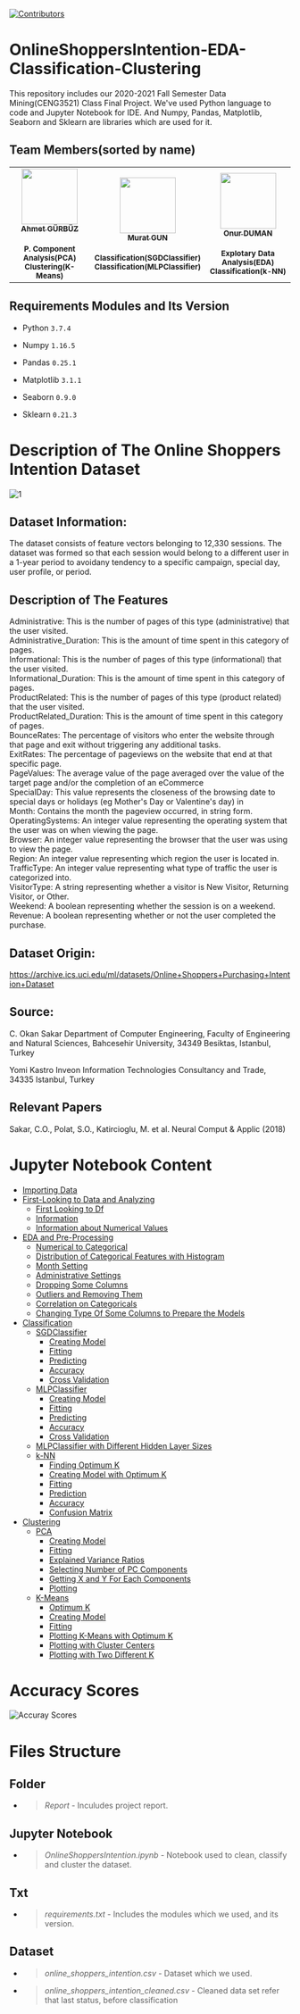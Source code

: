 [![Contributors](https://img.shields.io/badge/Contributors-3-48c21a.svg?style=flat-square)](#contributors-)

# OnlineShoppersIntention-EDA-Classification-Clustering
This repository includes our 2020-2021 Fall Semester Data Mining(CENG3521) Class Final Project. We've used Python language to code and Jupyter Notebook for IDE. And Numpy, Pandas, Matplotlib, Seaborn and Sklearn are libraries which are used for it.

## Team Members(sorted by name)



<table>
  <tr>
    <td align="center"><a href="https://github.com/ahmtgrbz"><img src="https://avatars0.githubusercontent.com/u/44843548?s=460&v=4" width="100px;" alt=""/><br /><sub><b>Ahmet GÜRBÜZ</b></sub></a><br /><br /><sub><b>P. Component Analysis(PCA)</b></sub></a><br /><sub><b>Clustering(K-Means)</b></sub></a></td>
    <td align="center"><a href="https://github.com/desxz"><img src="https://avatars1.githubusercontent.com/u/63814984?s=460&u=e54733ff64da68c0013cff94fb45ca81272802de&v=4" width="100px;" alt=""/><br /><sub><b>Murat GUN</b></sub></a><br /><br /><sub><b>Classification(SGDClassifier)</b></sub></a><br /><sub><b>Classification(MLPClassifier)</b></sub></a></td>
    <td align="center"><a href="https://github.com/onur-duman"><img src="https://avatars1.githubusercontent.com/u/44534189?s=460&u=74a6216bbebfee1609e631f3ce80ab8241bdfc6a&v=4" width="100px;" alt=""/><br /><sub><b>Onur DUMAN</b></sub></a><br /><br /><sub><b>Explotary Data Analysis(EDA)</b></sub></a><br /><sub><b>Classification(k-NN)</b></sub></a></td>
  </tr>
</table>
   
## Requirements Modules and Its Version

* Python `3.7.4`

* Numpy `1.16.5`
* Pandas `0.25.1`
* Matplotlib `3.1.1`
* Seaborn `0.9.0`
* Sklearn `0.21.3`

# Description of The Online Shoppers Intention Dataset

![1](https://www.further.co.uk/wp-content/uploads/2019/04/onlineshoppers002.jpg)

## Dataset Information:

The dataset consists of feature vectors belonging to 12,330 sessions.
The dataset was formed so that each session would belong to a different user in a 1-year period to avoidany tendency to a specific campaign, special day, user profile, or period.

## Description of The Features

Administrative: This is the number of pages of this type (administrative) that the user visited. <br/>
Administrative_Duration: This is the amount of time spent in this category of pages. <br/>
Informational: This is the number of pages of this type (informational) that the user visited. <br/>
Informational_Duration: This is the amount of time spent in this category of pages. <br/>
ProductRelated: This is the number of pages of this type (product related) that the user visited. <br/>
ProductRelated_Duration: This is the amount of time spent in this category of pages. <br/>
BounceRates: The percentage of visitors who enter the website through that page and exit without triggering any additional tasks. <br/>
ExitRates: The percentage of pageviews on the website that end at that specific page. <br/>
PageValues: The average value of the page averaged over the value of the target page and/or the completion of an eCommerce <br/>
SpecialDay: This value represents the closeness of the browsing date to special days or holidays (eg Mother's Day or Valentine's day) in <br/>
Month: Contains the month the pageview occurred, in string form. <br/>
OperatingSystems: An integer value representing the operating system that the user was on when viewing the page. <br/>
Browser: An integer value representing the browser that the user was using to view the page. <br/>
Region: An integer value representing which region the user is located in. <br/>
TrafficType: An integer value representing what type of traffic the user is categorized into. <br/>
VisitorType: A string representing whether a visitor is New Visitor, Returning Visitor, or Other. <br/>
Weekend: A boolean representing whether the session is on a weekend. <br/>
Revenue: A boolean representing whether or not the user completed the purchase. <br/>

## Dataset Origin:

https://archive.ics.uci.edu/ml/datasets/Online+Shoppers+Purchasing+Intention+Dataset

## Source:

C. Okan Sakar
Department of Computer Engineering, Faculty of
Engineering and Natural Sciences, Bahcesehir University,
34349 Besiktas, Istanbul, Turkey

Yomi Kastro
Inveon Information Technologies Consultancy and Trade,
34335 Istanbul, Turkey

## Relevant Papers

Sakar, C.O., Polat, S.O., Katircioglu, M. et al. Neural Comput & Applic (2018)

# Jupyter Notebook Content

* [Importing Data](#1)
* [First-Looking to Data and Analyzing](#2)
    * [First Looking to Df](#3)
    * [Information](#4)
    * [Information about Numerical Values](#5)
* [EDA and Pre-Processing](#6)
    * [Numerical to Categorical](#7)
    * [Distribution of Categorical Features with Histogram](#8)
    * [Month Setting](#9)
    * [Administrative Settings](#10)
    * [Dropping Some Columns](#11)
    * [Outliers and Removing Them](#12)
    * [Correlation on Categoricals](#13)
    * [Changing Type Of Some Columns to Prepare the Models](#13)
* [Classification](#14)
    * [SGDClassifier](#15)
        * [Creating Model](#21)
        * [Fitting](#22)
        * [Predicting](#23)
        * [Accuracy](#24)
        * [Cross Validation](#25)
    * [MLPClassifier](#16)
        * [Creating Model](#26)
        * [Fitting](#27)
        * [Predicting](#28)
        * [Accuracy](#29)
        * [Cross Validation](#30)
    * [MLPClassifier with Different Hidden Layer Sizes](#31)
    * [k-NN](#20)
        * [Finding Optimum K](#44)
        * [Creating Model with Optimum K](#45)
        * [Fitting](#46)
        * [Prediction](#47)
        * [Accuracy](#48)
        * [Confusion Matrix](#49)
* [Clustering](#17)
    * [PCA](#18)
        * [Creating Model](#32)
        * [Fitting](#33)
        * [Explained Variance Ratios](#34)
        * [Selecting Number of PC Components](#35)
        * [Getting X and Y For Each Components](#36)
        * [Plotting](#36)
    * [K-Means](#19)
        * [Optimum K](#38)
        * [Creating Model](#39)
        * [Fitting](#40)
        * [Plotting K-Means with Optimum K](#41)
        * [Plotting with Cluster Centers](#42)
        * [Plotting with Two Different K](#43)
    
# Accuracy Scores
![Accuray Scores](https://i.hizliresim.com/FLSRMY.png)
# Files Structure

## Folder
* > *Report* - Inculudes project report.

## Jupyter Notebook
* > *OnlineShoppersIntention.ipynb* - Notebook used to clean, classify and cluster the dataset.

## Txt
* > *requirements.txt* - Includes the modules which we used, and its version.

## Dataset
* > *online_shoppers_intention.csv* - Dataset which we used.
* > *online_shoppers_intention_cleaned.csv* - Cleaned data set refer that last status, before classification




